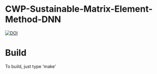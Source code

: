 # CWP-Sustainable-Matrix-Element-Method-DNN
[![DOI](https://zenodo.org/badge/100673141.svg)](https://zenodo.org/badge/latestdoi/100673141)


# Build
To build, just type 'make'


